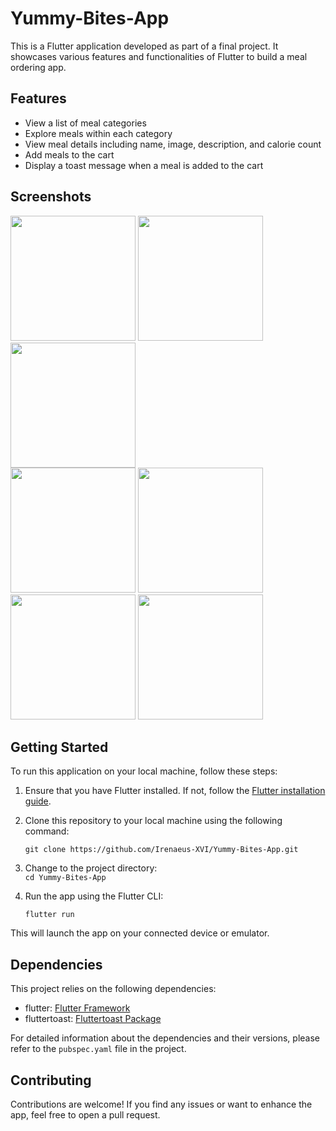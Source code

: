 # Yummy-Bites-App

This is a Flutter application developed as part of a final project. It showcases various features and functionalities of Flutter to build a meal ordering app.

## Features

- View a list of meal categories
- Explore meals within each category
- View meal details including name, image, description, and calorie count
- Add meals to the cart
- Display a toast message when a meal is added to the cart

## Screenshots

<div>
  <img src="https://github.com/Irenaeus-XVI/Yummy-Bites-App/assets/87098443/ed53b655-020a-4d84-bc54-17095b8f45ee" width="200">
  <img src="https://github.com/Irenaeus-XVI/Yummy-Bites-App/assets/87098443/98c79b57-5ceb-4efd-a195-0d745ff5ef44" width="200">
  <img src="https://github.com/Irenaeus-XVI/Yummy-Bites-App/assets/87098443/f65739b1-77d4-4b83-909f-66c107ff28f0" width="200">
</div>

<div>
  <img src="https://github.com/Irenaeus-XVI/Yummy-Bites-App/assets/87098443/426a36a4-890d-4f94-b3b1-63e2422a2c59" width="200">
  <img src="https://github.com/Irenaeus-XVI/Yummy-Bites-App/assets/87098443/c481d325-33c3-4eaa-a851-591e013b07f5" width="200">
  <img src="https://github.com/Irenaeus-XVI/Yummy-Bites-App/assets/87098443/6a83ed78-7952-4fb7-9a7d-379b7d2ea78f" width="200">
  <img src="https://github.com/Irenaeus-XVI/Yummy-Bites-App/assets/87098443/9902be81-2a7b-4d9e-8f39-0a3cd858a865" width="200">
</div>


## Getting Started

To run this application on your local machine, follow these steps:

1. Ensure that you have Flutter installed. If not, follow the [Flutter installation guide](https://flutter.dev/docs/get-started/install).

2. Clone this repository to your local machine using the following command:

   ` git clone https://github.com/Irenaeus-XVI/Yummy-Bites-App.git `
   
3. Change to the project directory:   
    ` cd Yummy-Bites-App `
    

4. Run the app using the Flutter CLI:

   ` flutter run `

This will launch the app on your connected device or emulator.

## Dependencies

This project relies on the following dependencies:

- flutter: [Flutter Framework](https://flutter.dev/)
- fluttertoast: [Fluttertoast Package](https://pub.dev/packages/fluttertoast)

For detailed information about the dependencies and their versions, please refer to the `pubspec.yaml` file in the project.

## Contributing

Contributions are welcome! If you find any issues or want to enhance the app, feel free to open a pull request.

